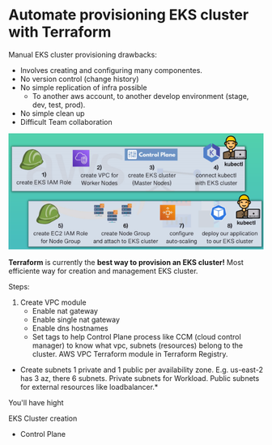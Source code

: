 # Automate provisioning EKS cluster with Terraform

Manual EKS cluster provisioning drawbacks: 
* Involves creating and configuring many componentes. 
* No version control (change history)
* No simple replication of infra possible
  - To another aws account, to another develop environment (stage, dev, test, prod).
* No simple clean up
* Difficult Team collaboration

![alt text](/IaC/Terraform/_terra-images/Manual_EKS_setup.png)

**Terraform** is currently the **best way to provision an EKS cluster!**
Most efficiente way for creation and management EKS cluster.

Steps:
1. Create VPC module
      - Enable nat gateway
      - Enable single nat gateway
      - Enable dns hostnames
      - Set tags to help Control Plane process like CCM (cloud control manager) to know what vpc, subnets (resources) belong to the cluster.
     AWS VPC Terraform module in Terraform Registry.
  * Create subnets
     1 private and 1 public per availability zone.
     E.g. us-east-2 has 3 az, there 6 subnets.
     Private subnets for Workload.
     Public subnets for external resources like loadbalancer.* 

You'll have hight

EKS Cluster creation
- Control Plane
